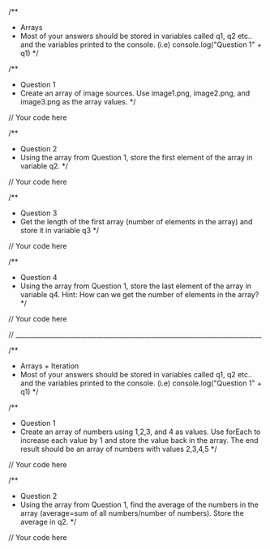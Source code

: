 /**
 * Arrays
 * Most of your answers should be stored in variables called q1, q2 etc.. and the variables printed to the console.
 	(i.e) console.log("Question 1" + q1)
 */

/**
 * Question 1
 * Create an array of image sources. Use image1.png, image2.png, and image3.png as the array values.
 */

// Your code here

/**
 * Question 2
 * Using the array from Question 1, store the first element of the array in variable q2.
 */

// Your code here

/**
 * Question 3
 * Get the length of the first array (number of elements in the array) and store it in variable q3
 */

// Your code here

/**
 * Question 4
 *  Using the array from Question 1, store the last element of the array in variable q4. Hint: How can we get the number of elements in the array?
 */


// Your code here


// ____________________________________________________________________________

/**
 * Arrays + Iteration
 * Most of your answers should be stored in variables called q1, q2 etc.. and the variables printed to the console.
 	(i.e) console.log("Question 1" + q1)
 */

/**
 * Question 1
 * Create an array of numbers using 1,2,3, and 4 as values. Use forEach to increase each value by 1 and store the value back in the array.
The end result should be an array of numbers with values 2,3,4,5
 */

// Your code here


/**
 * Question 2
 * Using the array from Question 1, find the average of the numbers in the array (average=sum of all numbers/number of numbers). Store the average in q2.
 */


// Your code here
